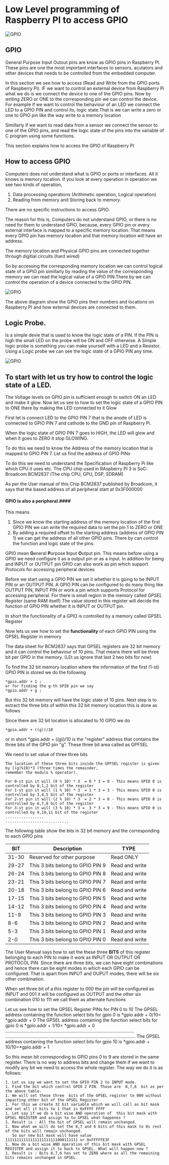# Low Level programming of Raspberry PI to access GPIO


![GPIO](GPIO_RPI.jpg?raw=true "Title")

## GPIO
General Purpose Input Outout pins are know as GPIO pins in Raspberry PI. These pins are one the most important interfaces
to sensors, acutators and other devices that needs to be controlled from the embedded computer.

In this section we see how to access (Read and Write from the GPIO ports of Raspberry Pi). IF we want to control an external
device from Raspberry Pi what we do is we connect the device to one of the GPIO pins. Now by writing ZERO or ONE to the corresponding
pin we can control the device. For example if we want to control the behaviour of an LED we connect the LED to a GPIO PIN and
control its, logic state.That is we can write a zero or one to GPIO pin like the way write to a memory location

Simillarly if we want to read data from a sensor we connect the sensor to one of the GPIO pins, and read the logic state of the pins into the variable of C program using some functions. 

This section explains how to access the GPIO of Raspberry PI

## How to access GPIO
Computers does not understand what is GPIO or ports or interfaces. All it knows is memory location. If you look at every operation in operation we see two kinds of operation, 

1. Data processing operations (Arithmetic operation, Logical operation) 
1. Reading from memory  and Storing back to memory. 

There are no specific instructions to access GPIO.

The reason for this is, Computers do not understand GPIO, or there is no need for them  to understand GPIO, because, every GPIO pin or every external interface is mapped to a specific memory location. That means every GPIO pin has memory location and that memory location will have an address. 

The memory location and Physical GPIO pins are connected together through digitial circuits (hard wired)

So by accessing the corresponding memory location we can control logical state of a GPIO pin simillarly by reading the value of the corresponding memory we can read the logical value of a GPIO PIN.There by we can control the operation of a device connected to the GPIO PIN.

![GPIO](gpio-device.jpg?raw=true "Title")

The above diagram show the GPIO pins their numbers and locations on Raspberry PI and how external devices are connected to them.

## Logic Probe.
Is a simple devie that is used to know the logic state of a PIN. If the PIN is high the small LED on the probe will be ON and OFF otherwise. A Simple logic probe is something you can make yourself with a LED and a Resistor. Using a Logic probe we can see the logic state of a GPIO PIN any time.

![GPIO](logic-probe.jpg?raw=true "Title")

## To start with let us try how to control the logic state of a LED.
The Voltage levels on GPIO pin is sufficient enough to switch ON an LED and make it glow. Now let us see to how to set the logic state of a GPIO PIN to ONE there by making the LED connected to it Glow

First let is connect LED to the GPIO PIN 7 that is the anode of LED is connected to GPIO PIN 7 and cathode to the GND pin of Raspberry Pi.

When the logic state of GPIO PIN 7 goes to HIGH, the LED will glow and when it goes to ZERO it stop GLOWING.

To do this we need to know the Address of the memory location that is mapped to GPIO PIN 7. Let us find the address of GPIO PINs

To do this we need to understand the Specification of Raspberry Pi like which CPU it uses etc. The CPU chip used in RAspberry PI 3 is 
SoC: Broadcom BCM2837 (The chip CPU, GPU, DSP, SDRAM)

As per the User manual of this Chip BCM2837 published by Broadcom, it says that the based address of all peripheral start at 0x3F000000

#### GPIO is also a peripheral.####
This means

1. Since we know the starting address of the memory location of the first GPIO PIN we can write the required data to set the pin 1 to ZERO or ONE
1. By adding a required offset to the starting address (address of GPIO PIN 1) we can get the address of all other GPIO pins. There by can control the function and  logic state of the pins.

GPIO mean **G**eneral **P**urpose **I**nput **O**utput pin. This means before using a GPIO we need configure it as a output pin or as a input.  In addition for being and INPUT or OUTPUT pin GPIO can also work as pin which support Protocols for accessing peripheral devices

Before we start using a GPIO PIN we set it whether it is going to be INPUT PIN or an OUTPUT PIN. A GPIO PIN can be configured to do many thing like OUTPUT PIN, INPUT PIN or work a pin which supports Protocol for accessing peripheral.  For there is small region in the memory called *GPSEL Register* (same RAM itself) The value stored in this register will decide the function of GPIO PIN whether it is INPUT or OUTPUT pin.

In short the functionality of a GPIO is controlled by a memory called  GPSEL Register 

Now lets us see how to set the **functionality**  of each GPIO PIN using the GPSEL Register in memory

The data sheet for BCM2837 says that GPSEL registers are 32 bit memory and it can control the behaviour of 10 pins. 
That means there will be three bit per GPIO in the memory. (LEt us ignore that last 2 two bits for now)

To find the 32 bit memory location where the information of the first (1-st)  GPIO PIN is stored we do the following

````
*gpio.addr + 1 ;
or for finding the g-th GPIO pin we say
*gpio.addr + g ;
`````
But this  32 bit memory will have the logic state of 10 pins. Next step is to extract the three bits of within this 32 bit memory
location this is done as follows

Since there are 32 bit location is allocated to 10 GPIO we do

````
*gpio.addr + ((g))/10

````

or in short *gpio.addr + ((g))/10 is the "register" address that contains the three  bits of the GPIO pin "g". These three bit area called as GPFSEL 

We need to set value of three three bits 

````
The location of these three bits inside the GPFSEL register is given by ((g)%10)*3 (three times the remainder, 
remember the modulo % operator).

For 0-st pin it will (0 % 10) * 3  = 0 * 3 = 0 - This means GPIO 0 is controlled by 0,1,2 bit of the register  
For 1-st pin it will (1 % 10) * 3  = 1 * 3 = 3 - This means GPIO 0 is controlled by 3,4,5 bit of the register  
For 2-st pin it will (2 % 10) * 3  = 2 * 3 = 6 - This means GPIO 0 is controlled by 6,7,8 bit of the register  
For 3-st pin it will (3 % 10) * 3 =  3 * 3 = 9 - This means GPIO 0 is controlled by 9,10,11 bit of the register  
.................
............................
````
The following table show the bits in 32 bit memory and the corresponding to each GPIO pins

|BIT | Description | TYPE
-----|-------------|-----
|31-30| Reserved for other purpose | Read ONLY|
|29-27| This 3 bits belong to GPIO PIN 9 | Read and write |
|26-24| This 3 bits belong to GPIO PIN 8 | Read and write |
|23-21| This 3 bits belong to GPIO PIN 7 | Read and write |
|20-18| This 3 bits belong to GPIO PIN 6 | Read and write |
|17-15| This 3 bits belong to GPIO PIN 5 | Read and write |
|14-12| This 3 bits belong to GPIO PIN 4 | Read and write |
|11-9|  This 3 bits belong to GPIO PIN 3 | Read and write |
|8-6| This 3 bits belong to GPIO PIN 2 | Read and write |
|5-3| This 3 bits belong to GPIO PIN 1 | Read and write |
|2-0| This 3 bits belong to GPIO PIN 0 | Read and write |

The User Manual says how to set the these three **BITS** of this register belonging to each PIN to make it work as INPUT OR OUTPUT OR PROTOCOL PIN. Since there are three bits, we can have eight combinations and hence there can be eight modes in which each GPIO can be configured. That is apart from INPUT and OUPUT modes, there will be six other combination. 

When set three bit of a this register to 000 the pin will be configured as INPUT and 001 it will be configured as OUTPUT and the other six combination 010 to 111 we call them as alternate functions

Let us see how to set the GPSEL Register PINs for PIN 0 to 10 
The GPSEL address containing the function select bits for gpio 0  is *gpio.addr + 0/10= *gpio.addr + 0
The GPSEL address containing the function select bits for gpio 0  is *gpio.addr + 1/10= *gpio.addr + 0
.....................................................................................................
......................................................................................................
The GPSEL address containing the function select bits for gpio 10  is *gpio.addr + 10/10=*gpio.addr + 1

So this mean bit corresponding to GPIO pins 0 to 9 are stored in the same register. There is no way to address 
bits and change them if we want to modify any bit we need to access the whole register. 
The way we do it is as follows:
````
1. Let us say we want to set the GPIO PIN 2 to INPUT mode. 
1. Find the bit which control GPIO 2 PIN. Those are  8,7,6  bit as per the above table. 
1. We will set these three  bits of the GPSEL register to 000 without impacting other bit of the GPSEL Register
1. For this we create 32 bit variable which we will call as bit mask  and set all it bits to 1 that is 0xFFFF FFFF
1. Let say if we do a bit wise AND operation of  this bit mask with GPSEL REGISTER and assign to to GPSEL what happenes ?
1. Result is : All the bit of GPSEL will remain unchanged.
1. Now what we will do set the 8,7 and 6 bits of this mask to 0s rest of the bits will remain unchanged.
   So our new bit mask will have value 11111111111111111111111000111111 or ‭0xFFFFFE3F‬
1. Now do a bit wise AND operation of this bit mask with GPSEL REGISTER and assign it to back to GPSEL. What will happen now ?
1. Result is : Bits 8,7,6 has set to ZERO where as all the remaining bits remains unchanged in GPSEL.
````
